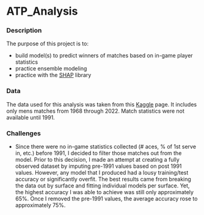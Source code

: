 # ATP_Analysis


### Description

The purpose of this project is to:
- build model(s) to predict winners of matches based on in-game player statistics
- practice ensemble modeling
- practice with the [SHAP](https://shap.readthedocs.io/en/latest/) library


### Data

The data used for this analysis was taken from this [Kaggle](https://www.kaggle.com/datasets/sijovm/atpdata/data) page.  It includes only mens matches from 1968 through 2022.  Match statistics were not available until 1991.


### Challenges
- Since there were no in-game statistics collected (# aces, % of 1st serve in, etc.) before 1991, I decided to filter those matches out from the model.  Prior to this decision, I made an attempt at creating a fully observed dataset by imputing pre-1991 values based on post 1991 values.  However, any model that I produced had a lousy training/test accuracy or significantly overfit.  The best results came from breaking the data out by surface and fitting individual models per surface.  Yet, the highest accuracy I was able to achieve was still only approximately 65%.  Once I removed the pre-1991 values, the average accuracy rose to approximately 75%.
